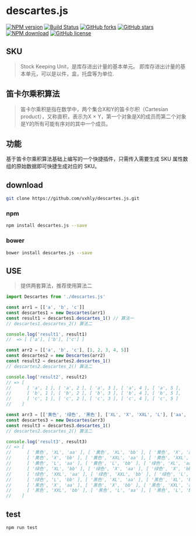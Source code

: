 # descartes.js

[![NPM version](https://img.shields.io/npm/v/descartes.js.svg?style=flat-square)](https://www.npmjs.com/package/descartes.js) [![Build Status](https://travis-ci.org/vxhly/descartes.js.svg?branch=master)](https://travis-ci.org/vxhly/descartes.js) [![GitHub forks](https://img.shields.io/github/forks/vxhly/descartes.js.svg)](https://github.com/vxhly/descartes.js/network) [![GitHub stars](https://img.shields.io/github/stars/vxhly/descartes.js.svg)](https://github.com/vxhly/descartes.js/stargazers) [![NPM download](https://img.shields.io/npm/dm/descartes.js.svg?style=flat-square)](https://npmjs.org/package/descartes.js) [![GitHub license](https://img.shields.io/github/license/vxhly/descartes.js.svg)](https://github.com/vxhly/descartes.js/blob/master/LICENSE)

## SKU

> Stock Keeping Unit，是库存进出计量的基本单元。 即库存进出计量的基本单元，可以是以件，盒，托盘等为单位.

## 笛卡尔乘积算法

> 笛卡尔乘积是指在数学中，两个集合X和Y的笛卡尓积（Cartesian product），又称直积，表示为X × Y，第一个对象是X的成员而第二个对象是Y的所有可能有序对的其中一个成员。

## 功能

基于笛卡尔乘积算法基础上编写的一个快捷插件，只需传入需要生成 SKU 属性数组的原始数据即可快捷生成对应的 SKU。 

## download

```bash
git clone https://github.com/vxhly/descartes.js.git
```

### npm

```bash
npm install descartes.js --save
```

### bower

```bash
bower install descartes.js --save
```

## USE

> 提供两套算法，推荐使用算法二

```javascript
import Descartes from './descartes.js'

const arr1 = [['a', 'b', 'c']]
const descartes1 = new Descartes(arr1)
const result1 = descartes1.descartes_1() // 算法一
// descartes1.descartes_2() 算法二

console.log('result1', result1)
//  => [ ['a'], ['b'], ['c'] ]

const arr2 = [['a', 'b', 'c'], [1, 2, 3, 4, 5]]
const descartes2 = new Descartes(arr2)
const result2 = descartes2.descartes_1()
// descartes2.descartes_2() 算法二

console.log('result2', result2)
// => [ 
//      [ 'a', 1 ], [ 'a', 2 ], [ 'a', 3 ], [ 'a', 4 ], [ 'a', 5 ],
//      [ 'b', 1 ], [ 'b', 2 ], [ 'b', 3 ], [ 'b', 4 ], [ 'b', 5 ],
//      [ 'c', 1 ], [ 'c', 2 ], [ 'c', 3 ], [ 'c', 4 ], [ 'c', 5 ] 
//    ]   

const arr3 = [['黄色', '绿色', '黑色'], ['XL', 'X', 'XXL', 'L'], ['aa', 'bb']]
const descartes3 = new Descartes(arr3)
const result3 = descartes3.descartes_1()
// descartes2.descartes_2() 算法二

console.log('result3', result3)
// => [ 
//      [ '黄色', 'XL', 'aa' ], [ '黄色', 'XL', 'bb' ], [ '黄色', 'X', 'aa' ],
//      [ '黄色', 'X', 'bb' ], [ '黄色', 'XXL', 'aa' ], [ '黄色', 'XXL', 'bb' ],
//      [ '黄色', 'L', 'aa' ], [ '黄色', 'L', 'bb' ], [ '绿色', 'XL', 'aa' ],
//      [ '绿色', 'XL', 'bb' ], [ '绿色', 'X', 'aa' ], [ '绿色', 'X', 'bb' ],
//      [ '绿色', 'XXL', 'aa' ], [ '绿色', 'XXL', 'bb' ], [ '绿色', 'L', 'aa' ],
//      [ '绿色', 'L', 'bb' ], [ '黑色', 'XL', 'aa' ], [ '黑色', 'XL', 'bb' ],
//      [ '黑色', 'X', 'aa' ], [ '黑色', 'X', 'bb' ], [ '黑色', 'XXL', 'aa' ],
//      [ '黑色', 'XXL', 'bb' ], [ '黑色', 'L', 'aa' ], [ '黑色', 'L', 'bb' ] 
//    ]
```

## test

```bash
npm run test
```
